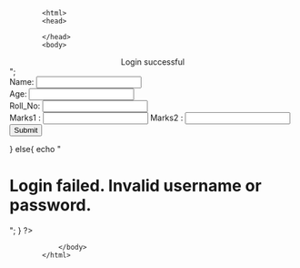 <!DOCTYPE html>
            <html>
            <head>
                
            </head>
            <body>
<?php      
    include('connectDB.php');  
    $username = $_POST['user'];  
    $password = $_POST['pass'];  
      
        //to prevent from mysqli injection  
        $username = stripcslashes($username);  
        $password = stripcslashes($password);  
        $username = mysqli_real_escape_string($con, $username);  
        $password = mysqli_real_escape_string($con, $password);  
      
        $sql = "select *from login where username = '$username' and password = '$password'";  
        $result = mysqli_query($con, $sql);  
        $row = mysqli_fetch_array($result, MYSQLI_ASSOC);  
        $count = mysqli_num_rows($result);  
          
        if($count == 1){  
            echo "<h1><center> Login successful </center></h1>";  
          
            <form action="info.php" method="get">
                Name: <input type="text" name="name"><br>
                Age: <input type="text" name="age"><br>
                Roll_No: <input type="text" name="roll_no"><br>
                Marks1 : <input type='' name='marks1'<br>
                Marks2 : <input type='' name='marks2'<br>
                <input type="submit">
            </form>
            
            
    
        }  
        else{  
            echo "<h1> Login failed. Invalid username or password.</h1>";  
        }     
?>  
                </body>
            </html>
